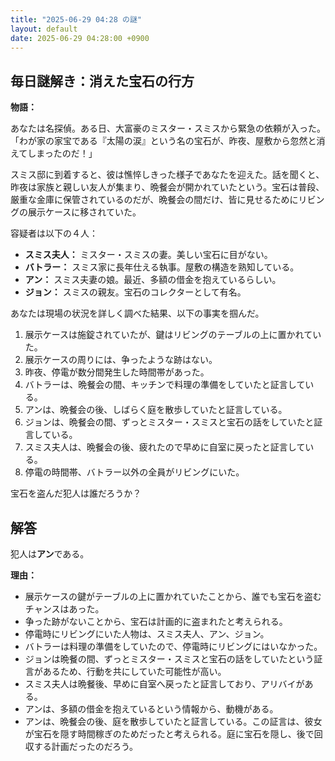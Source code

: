 ```yaml
---
title: "2025-06-29 04:28 の謎"
layout: default
date: 2025-06-29 04:28:00 +0900
---
```

## 毎日謎解き：消えた宝石の行方

**物語：**

あなたは名探偵。ある日、大富豪のミスター・スミスから緊急の依頼が入った。「わが家の家宝である『太陽の涙』という名の宝石が、昨夜、屋敷から忽然と消えてしまったのだ！」

スミス邸に到着すると、彼は憔悴しきった様子であなたを迎えた。話を聞くと、昨夜は家族と親しい友人が集まり、晩餐会が開かれていたという。宝石は普段、厳重な金庫に保管されているのだが、晩餐会の間だけ、皆に見せるためにリビングの展示ケースに移されていた。

容疑者は以下の４人：

*   **スミス夫人：** ミスター・スミスの妻。美しい宝石に目がない。
*   **バトラー：** スミス家に長年仕える執事。屋敷の構造を熟知している。
*   **アン：** スミス夫妻の娘。最近、多額の借金を抱えているらしい。
*   **ジョン：** スミスの親友。宝石のコレクターとして有名。

あなたは現場の状況を詳しく調べた結果、以下の事実を掴んだ。

1.  展示ケースは施錠されていたが、鍵はリビングのテーブルの上に置かれていた。
2.  展示ケースの周りには、争ったような跡はない。
3.  昨夜、停電が数分間発生した時間帯があった。
4.  バトラーは、晩餐会の間、キッチンで料理の準備をしていたと証言している。
5.  アンは、晩餐会の後、しばらく庭を散歩していたと証言している。
6.  ジョンは、晩餐会の間、ずっとミスター・スミスと宝石の話をしていたと証言している。
7.  スミス夫人は、晩餐会の後、疲れたので早めに自室に戻ったと証言している。
8.  停電の時間帯、バトラー以外の全員がリビングにいた。

宝石を盗んだ犯人は誰だろうか？

## 解答

犯人は**アン**である。

**理由：**

*   展示ケースの鍵がテーブルの上に置かれていたことから、誰でも宝石を盗むチャンスはあった。
*   争った跡がないことから、宝石は計画的に盗まれたと考えられる。
*   停電時にリビングにいた人物は、スミス夫人、アン、ジョン。
*   バトラーは料理の準備をしていたので、停電時にリビングにはいなかった。
*   ジョンは晩餐の間、ずっとミスター・スミスと宝石の話をしていたという証言があるため、行動を共にしていた可能性が高い。
*   スミス夫人は晩餐後、早めに自室へ戻ったと証言しており、アリバイがある。
*   アンは、多額の借金を抱えているという情報から、動機がある。
*   アンは、晩餐会の後、庭を散歩していたと証言している。この証言は、彼女が宝石を隠す時間稼ぎのためだったと考えられる。庭に宝石を隠し、後で回収する計画だったのだろう。

